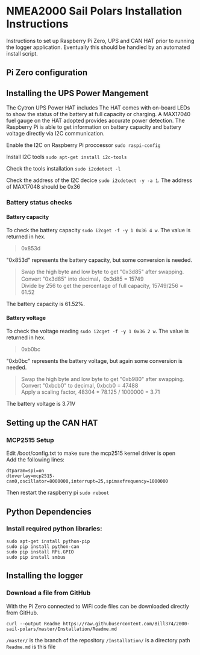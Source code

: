# NMEA2000 Sail Polars Installation Instructions

Instructions to set up Raspberry Pi Zero, UPS and CAN HAT prior to running the logger application.  Eventually this should be handled by an automated install script.

## Pi Zero configuration

## Installing the UPS Power Mangement

The Cytron UPS Power HAT includes The HAT comes with on-board LEDs to show the status of the battery at full capacity or charging.  A MAX17040 fuel gauge on the HAT adopted provides accurate power detection.  The Raspberry Pi is able to get information on battery capacity and battery voltage directly via I2C communication.

Enable the I2C on Raspberry Pi proccessor `sudo raspi-config`

Install I2C tools `sudo apt-get install i2c-tools`

Check the tools installation `sudo i2cdetect -l`

Check the address of the I2C decice `sudo i2cdetect -y -a 1`. The address of MAX17048 should be 0x36

### Battery status checks

#### Battery capacity

To check the battery capacity `sudo i2cget -f -y 1 0x36 4 w`. The value is returned in hex.

> 0x853d

"0x853d" represents the battery capacity, but some conversion is needed.

> Swap the high byte and low byte to get "0x3d85" after swapping. <br>
> Convert "0x3d85" into decimal，0x3d85 = 15749 <br>
> Divide by 256 to get the percentage of full capacity, 15749/256 = 61.52 <br>

The battery capacity is 61.52%.

#### Battery voltage

To check the voltage reading `sudo i2cget -f -y 1 0x36 2 w`.  The value is returned in hex.

> 0xb0bc

"0xb0bc" represents the battery voltage, but again some conversion is needed. 

> Swap the high byte and low byte to get "0xb980" after swapping. <br>
> Convert "0xbcb0" to decimal, 0xbcb0 = 47488 <br>
> Apply a scaling factor, 48304 * 78.125 / 1000000 = 3.71 <br>

The battery voltage is 3.71V

## Setting up the CAN HAT

### MCP2515 Setup
Edit /boot/config.txt to make sure the mcp2515 kernel driver is open <br>
Add the following lines: 
```
dtparam=spi=on
dtoverlay=mcp2515-can0,oscillator=8000000,interrupt=25,spimaxfrequency=1000000
```
Then restart the raspberry pi `sudo reboot`

## Python Dependencies

### Install required python libraries:
```
sudo apt-get install python-pip
sudo pip install python-can
sudo pip install RPi.GPIO
sudo pip install smbus
```
## Installing the logger

### Download a file from GitHub

With the Pi Zero connected to WiFi code files can be downloaded directly from GitHub.
```
curl --output Readme https://raw.githubusercontent.com/Bill374/2000-sail-polars/master/Installation/Readme.md
```

`/master/` is the branch of the repository
`/Installation/` is a directory path
`Readme.md` is this file
